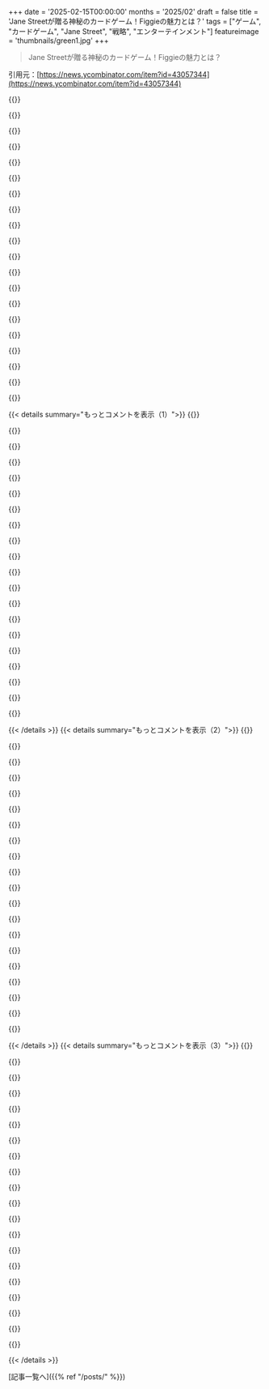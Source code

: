 +++
date = '2025-02-15T00:00:00'
months = '2025/02'
draft = false
title = 'Jane Streetが贈る神秘のカードゲーム！Figgieの魅力とは？'
tags = ["ゲーム", "カードゲーム", "Jane Street", "戦略", "エンターテインメント"]
featureimage = 'thumbnails/green1.jpg'
+++

> Jane Streetが贈る神秘のカードゲーム！Figgieの魅力とは？

引用元：[https://news.ycombinator.com/item?id=43057344](https://news.ycombinator.com/item?id=43057344)

{{<matomeQuote body="Ross Rheingans-Yooのブログにポーカーの限界とFiggieの優位性についての素晴らしい記事があるよ。<br>しかも彼はMax Chiswickに対する美しい追悼文も書いてて、それについても読んでみて。" userName="lewiscarson" createdAt="2025-02-15T12:58:30" color="#ff5733">}}

{{<matomeQuote body="美しい追悼文だね。作者も故人も知らないけど、読んで彼らのような人に感謝の気持ちが湧いたよ。<br>Wall Stに対する悪感情はよく見るけど、僕はむしろ正直で誠実なトレーダーたちに価値があると思ってる。" userName="noname123" createdAt="2025-02-16T05:07:04" color="#45d325">}}

{{<matomeQuote body="Wall Stの悪はトレーディングの比じゃないと思うよ。<br>戦争起こしたり、利益のために無駄に雇用を切る方がよっぽど悪い。トレーダーたちは自らの動機を隠さないから、彼らの方が正直だと思う。" userName="zusammen" createdAt="2025-02-16T13:51:05" color="#ff5733">}}

{{<matomeQuote body="価格の発見は、がん治療の資金調達を早めるのに役立つから、メモしておくといいよ。" userName="yieldcrv" createdAt="2025-02-16T05:17:17" color="">}}

{{<matomeQuote body="がん治療には資金調達じゃなくて、教育や知識、インスピレーションがもっと重要なんじゃないかな。<br>お金を投げるだけじゃ意味がないし、結局は人やネットワークが必要だよ。" userName="majormajor" createdAt="2025-02-16T06:13:24" color="">}}

{{<matomeQuote body="＞がん治療には教育や知識、インスピレーションがもっと重要なんじゃないかな。<br>資産の流動性が上がれば、多くの人が教育を受けたりインスピレーションを得る機会が増えると思うよ。" userName="yieldcrv" createdAt="2025-02-16T06:42:47" color="">}}

{{<matomeQuote body="両方とも美しいと思う。<br>微生物学やがんゲノム研究はトレーディングみたいな競争で、病気を克服できるなんて思ってないんだ。ただのプレイヤーとして不確実性に挑むだけだと思う。" userName="noname123" createdAt="2025-02-16T07:00:20" color="">}}

{{<matomeQuote body="あの追悼文は芸術だね。彼らの短くも素晴らしい友情が感じられる。" userName="xrd" createdAt="2025-02-15T13:34:08" color="#ff33a1">}}

{{<matomeQuote body="作者が追悼文の中で言及したFiggie記事の撤回について言っておくべきだね。<br>「そう言われると、僕の元の記事はストローマンに対して戦っていたんだと納得せざるを得ない。実際には公平な比較になるようなポーカーをやったことがないから。」" userName="jonahx" createdAt="2025-02-16T02:05:20" color="">}}

{{<matomeQuote body="ポーカーは戦略を理解するのに何千時間もかかるよ。<br>その後に心理学について語れるかもしれない。" userName="charlieyu1" createdAt="2025-02-15T23:13:25" color="">}}

{{<matomeQuote body="何かおすすめの学習素材あったら教えて。" userName="htamas" createdAt="2025-02-16T15:03:13" color="">}}

{{<matomeQuote body="本音を話すのは大切だね。" userName="marksimi" createdAt="2025-02-16T03:21:23" color="">}}

{{<matomeQuote body="マックス・チズウィックのこと、悲しいね。数ヶ月前に彼のユニークな食事法について読んだんだ。彼のポーカーへの貢献が残りますように。" userName="matt_daemon" createdAt="2025-02-15T13:16:46" color="#38d3d3">}}

{{<matomeQuote body="彼の独特な食事法って何だろう？詳しく知りたいから、オススメの記事とかあったら教えて！" userName="pinkmuffinere" createdAt="2025-02-15T18:08:16" color="">}}

{{<matomeQuote body="https://chisness.substack.com/p/automate-the-food" userName="sebg" createdAt="2025-02-15T18:14:01" color="">}}

{{<matomeQuote body="悲しい事件だよね。マックスは栄養最適化について書いていて、過度な最適化が人生を台無しにしたっていう風刺を引用してたんだ。皮肉なことに、旅行中にマラリアで亡くなった。彼はマラリア予防に寄付していたのに。人生って本当にコントロールできないものだ。" userName="oidar" createdAt="2025-02-15T19:35:42" color="#ff5733">}}

{{<matomeQuote body="彼はサティアか、それとも陰謀論者だったのかな？記事の冒頭から“植物油の浸透”なんて話が出てきて、目が点になっちゃった。もっと読めなかったよ。" userName="lovich" createdAt="2025-02-15T22:40:29" color="">}}

{{<matomeQuote body="彼は真面目だと思うけど、彼の文章は軽妙でユーモアを交えた過剰な表現があるんだ。でも、彼は植物油に反対していると思う。あまり調べてないから、彼がクレイジーかどうかは判断つかないけど、私たちの中に陰謀的な意見を持ってる人がいないなんてことはないだろう。私はフルーツジュースや牛乳は健康食品じゃないと思ってるし、ソーダに近いと思う。私たちはBig Milkに騙されてる。" userName="pinkmuffinere" createdAt="2025-02-15T22:58:44" color="">}}

{{<matomeQuote body="確かに農業への補助金はあるけど、牛乳やフルーツジュースには栄養素があるから、ソーダと同じにするのは言い過ぎだと思う。" userName="blacksmith_tb" createdAt="2025-02-15T23:26:42" color="">}}

{{<matomeQuote body="ソーダほど悪くはないと思うけど、かなり近いと思う。この動画が最初に私をそう納得させたんだ。久しぶりに見たから細かいことは忘れたかもだけど：<br>https://m.youtube.com/watch?v=hzyFZcuHmeI&pp=ygUWSGVhbHRoY2F..." userName="pinkmuffinere" createdAt="2025-02-16T00:04:52" color="">}}

{{< details summary="もっとコメントを表示（1）">}}
{{<matomeQuote body="植物油が伝統的な調理油や脂肪源より健康に良くないと思うには陰謀論的思考は必要ないよ。それは確かに現実的だし、安価に生産されて食品に使われると利益が増えるから、「植物油の浸透」というのは事実。" userName="billyjmc" createdAt="2025-02-16T04:40:11" color="">}}

{{<matomeQuote body="それは陰謀論的な思考が必要だよ。特に最近始まったものだし、Covidの1、2年前から現れていると思う。" userName="lovich" createdAt="2025-02-16T05:51:35" color="">}}

{{<matomeQuote body="そんなに自信満々に、何で植物油がオリーブオイルより悪くないって確信できるの？" userName="andriesm" createdAt="2025-02-16T07:03:10" color="#45d325">}}

{{<matomeQuote body="自信満々というより、目に見えない地球の周りのティーポットがないって同じような自信だよ。植物油についての騒ぎはここ5、6年前に現れて、科学的根拠はほとんどなくて、Flat Eartherや気候変動否定者みたいな連中のレベルなんだ。今や、君たちのせいで、私がその存在を信じるための証拠を提供しなきゃいけない状況になってる。Big Pharmaみたいなトロープも含まれてるし、今や陰謀論になってる。" userName="lovich" createdAt="2025-02-16T07:39:57" color="#ff5c5c">}}

{{<matomeQuote body="食品業界において不健康なものを作って証拠を隠す歴史は長いけど、ここでも同じことしてるかもしれないね。シードオイルに関しては初めて聞いたけど、健康に関する証拠が抑えられているっていうのは信じられる。食品に対する欺瞞の歴史を考えると、どっちの方向でも証拠を求めるのはおかしくないよね。" userName="pinkmuffinere" createdAt="2025-02-16T09:20:02" color="">}}

{{<matomeQuote body="シードオイルの支持者は新しい物質が健康かどうかの証拠を求めてないよ。種を潰してオイルを取ることは昔からあったことだけど、シードオイルには有害な特性があるって説明できる。証拠がないのに主張するのは薄っぺらい論理だから、そんなのに乗っかる人は好きにすればいい。" userName="lovich" createdAt="2025-02-17T13:03:50" color="">}}

{{<matomeQuote body="“証拠を求めることが間違いだとは思わない”って意見は、ラッセルのティーポットの論点を示してるね。何かの正当性を議論するには、そのための証拠が必要だよ。証拠なしでどうにか主張するのは簡単だけど、無意味なんだよ。" userName="Intermernet" createdAt="2025-02-16T11:04:06" color="#785bff">}}

{{<matomeQuote body="すごい内容がある二人の追悼文を読んで、リンクも見つけたよ。素晴らしいコンテンツだけど広まってないね。<br>https://aipokertutorial.com/<br>https://poker.camp/aipcs24/1kuhn_reading.html" userName="czhu12" createdAt="2025-02-15T23:54:20" color="">}}

{{<matomeQuote body="スカルみたいな純粋なブラフゲームが好きだね。ポットオッズはあっても、あまり考えなくてもいいし。" userName="aqueueaqueue" createdAt="2025-02-15T23:45:06" color="">}}

{{<matomeQuote body="Jane Streetの内部はどんどん汚くなってきてるね。MITやHarvard時代から知ってる人間には驚きはないけど、彼らはリーダーシップスキルを見せるために学生クラブを運営しつつ、実際には使命や福利には興味なかったりする。特にEffective Altruismを掲げる連中が似たような連中としか付き合わないのも面白い。" userName="FilosofumRex" createdAt="2025-02-16T12:17:40" color="">}}

{{<matomeQuote body="このゲームを楽しんでるよ。基本戦略としては、明らかに偏ったカードを持ってる場合、その共通のスーツが目標のスーツだと想定してそのカードを買う。分布が均等なら、そのラウンドはとばして基準コストを取り戻そうとする。トレードに基づいて信念を更新するのが難しいところだね。" userName="AttakBanana" createdAt="2025-02-15T14:57:45" color="">}}

{{<matomeQuote body="別の playing の方法としては、目標のスーツを考えずに単に安く買って高く売るだね。このスタイルの報酬は目標スーツを正しく特定するのよりは高くないけど、それなりに成功するよ。マーケットメイキングに似ていて、市場がどう動いても少しずつ儲ける感じかな。" userName="kccqzy" createdAt="2025-02-15T23:45:31" color="">}}

{{<matomeQuote body="うん、それがポイント #2で言いたかったことだよ。" userName="AttakBanana" createdAt="2025-02-16T04:55:58" color="">}}

{{<matomeQuote body="良い戦略としては、スタートハンドに基づいてカードの価値を見積もることだね。確率を考慮して目標スーツを予測する。そのためには組み合わせをある程度暗記する必要があるけど、真剣にゲームをするならやる価値はあるよ。" userName="EvgeniyZh" createdAt="2025-02-15T20:44:24" color="#785bff">}}

{{<matomeQuote body="ほぼ正確に私が言いたかったことだよ。" userName="AttakBanana" createdAt="2025-02-16T05:00:04" color="">}}

{{<matomeQuote body="初めてトレーディングの仕事を得た時のことを思い出すな。候補者全員がメンタルアリ脈をやってる中、トレーディングゲームで商品を交換してセットを集めるっていうのがあったんだ。すごく良い手札が来て、あとは数人が必要なカードを渡すのを待つだけだった。" userName="lordnacho" createdAt="2025-02-15T15:23:57" color="">}}

{{<matomeQuote body="でも、私たちがやらなきゃいけなかったのは、商品を手に入れるために他の候補者とカードを交換するトレーディングゲームだったんだ。まるで子供たちが大騒ぎしてるみたいに、何を交換したいか叫び合ってた。これってPitだよね？Aaron Brownの本で読んだことがある。やってみたかった！" userName="kqr" createdAt="2025-02-15T17:27:27" color="#785bff">}}

{{<matomeQuote body="そうそう、そんな感じ。複雑な説明をする時間がなかったから、基本的に「1回ずつカードを交換して、セットが揃ったら教えて」って感じだったよ。" userName="lordnacho" createdAt="2025-02-15T19:20:04" color="">}}

{{<matomeQuote body="アプリをダウンロードしてみた。面白いね、他のプレイヤーとゲームに参加できるみたい？「4スタート」と「12アクティブ」のタブがあるけど、クリックしても何も起こらなかった。ただ、Jane Streetからのリクルーティングメッセージが下にあるのがちょっと驚き。こんなの初めて見た。でも、全体的にデザインが悪いアプリだと思う。React Nativeっていうのがログを見ると分かるけど、これってJane Streetの誰かのサイドプロジェクトだと感じる。頑張ったんだね。" userName="xrd" createdAt="2025-02-15T13:02:05" color="">}}

{{<matomeQuote body="面白いね、モバイルとウェブの両方で私には普通に動いてる。バグはあるかもしれないけど、私がプレイしたゲームの中では問題なかった。ただ、ライブでの入札の方がもっと良い体験かな。でも、こういった企業にとってこれは一般的なリクルーティングツールだよ。ただ、Jane Streetはそれに関しては異色だと思うけど。" userName="infecto" createdAt="2025-02-15T18:16:38" color="#785bff">}}


{{< /details >}}
{{< details summary="もっとコメントを表示（2）">}}
{{<matomeQuote body="スクリーンショット見た感じ、これってWebゲームにもできたんじゃないかな。" userName="pjmlp" createdAt="2025-02-15T17:57:48" color="">}}

{{<matomeQuote body="Webゲームって何？私はブラウザでプレイしたけど。" userName="infecto" createdAt="2025-02-15T18:14:59" color="">}}

{{<matomeQuote body="Jane StreetはOCamlが得意だから、React Nativeアプリをリリースするのには寛容になれる気がする。RNは入りやすいけど、魅力を感じる反面、ポリッシュされたアプリを作るのはすごく難しい。" userName="_fat_santa" createdAt="2025-02-15T15:12:54" color="">}}

{{<matomeQuote body="RNは経験豊富なJS開発者でもまともに動かない。何かがおかしいんだ。2週間前にExpoアプリを作ろうとしたけど、デフォルトのテンプレートがAndroidではビルドできなかった。GitHubに既知の問題があるよ。全てが手作業でつながれている感じ。Flutterは本来RNがあるべき姿だったのに、Googleは全然気にしてないみたい。" userName="999900000999" createdAt="2025-02-15T16:07:25" color="">}}

{{<matomeQuote body="React Nativeは使いたくなるけど、いろいろ間違った方法で賢いんだ。わけがわからないコード変換から古いデザインと新しいデザインの不完全な移行まで、人気はあるけど。多くの開発者が不具合やトラブルを自分のせいだと思うように仕向けられている気がする。" userName="HelloNurse" createdAt="2025-02-15T17:37:47" color="#ff5c5c">}}

{{<matomeQuote body="RNについては同意だけど、Flutterについては違う。最近、aiderを使ってゼロから新しいFlutterアプリを作ったけど、Googleログインもあって、別の画面にはWebViewもあるし、見た目も素晴らしくてパフォーマンスもいい。aiderセッションからAndroidデバイスにデプロイするのも問題なかった。" userName="xrd" createdAt="2025-02-15T16:48:17" color="#38d3d3">}}

{{<matomeQuote body="https://techcrunch.com/2024/05/01/google-lays-off-staff-from... Googleは去年Flutterチームのスタッフを大幅に削減した。素晴らしいフレームワークだけど、あまり未来は期待できないかも。" userName="999900000999" createdAt="2025-02-15T17:12:53" color="">}}

{{<matomeQuote body="過去に使ったことがあるって聞いて嬉しいよ。自分はRNと通常のAndroidをJavaとKotlinでしかやったことないけど、あなたのコメントは的確だね。ありがとう。" userName="xrd" createdAt="2025-02-15T18:28:06" color="">}}

{{<matomeQuote body="このゲームはお金がかからずに一回限りでやるには向いてない気がする。どうやって勝つの、最終的に一番お金持ってるやつが勝ち？それだとゲームの進め方が大きく変わるしね。ポーカーはトーナメント方式で解決してるけど、Figgieはどうなのか分からない。" userName="dmurray" createdAt="2025-02-15T13:09:21" color="#785bff">}}

{{<matomeQuote body="Jane Streetでは、内部でお金を賭けてプレイしていると思う。" userName="philipwhiuk" createdAt="2025-02-15T13:31:09" color="">}}

{{<matomeQuote body="Jane Streetなんだから、２人がこのゲームを１万ドルでやっていないとはとても思えない。" userName="pclmulqdq" createdAt="2025-02-15T13:30:56" color="">}}

{{<matomeQuote body="Liars PokerのJane Street流だね。" userName="philipwhiuk" createdAt="2025-02-15T13:37:12" color="">}}

{{<matomeQuote body="Figgieはたくさんハンドをやるか、トーナメントを開かないと本当に意味がない。面白いけど、やっぱり対面でやりたいな。" userName="thehappyfellow" createdAt="2025-02-15T14:11:28" color="">}}

{{<matomeQuote body="対面でどうやってプレイするの？カードはどこかで販売してるの？" userName="LPisGood" createdAt="2025-02-15T19:40:46" color="">}}

{{<matomeQuote body="普通のデッキで大丈夫、準備する必要があるけど大したことじゃないよ。" userName="thehappyfellow" createdAt="2025-02-15T20:48:15" color="">}}

{{<matomeQuote body="それは結構大変だと思う。事前に同じデッキをいっぱい用意するか、複雑な選出方法を考えないといけないよ。" userName="LPisGood" createdAt="2025-02-15T21:00:17" color="">}}

{{<matomeQuote body="難しくないと思うよ。ラウンド終了後にプレイヤーはカードをスートごとに4つの山に裏返して置く。各スートを12枚に補充して、１人が下に持って行ってからランダムに配る。ディーラーがさらにランダム化しから人数分のカードを捨ててシャッフルする。すぐにはできないけど、みんなが理解すればそんなに時間はかからないよ。" userName="AngryData" createdAt="2025-02-17T00:07:32" color="#45d325">}}

{{<matomeQuote body="毎ラウンドでディーラーを交代して休ませるだけでいいよ。" userName="programjames" createdAt="2025-02-15T23:25:27" color="">}}

{{<matomeQuote body="最初は普通のデッキでプレイされていたと思うけど、スクリーンショットにはスートだけの特別なデッキが映っているね。これでゲームプレイに影響はあるかな。普通のスートなら、何回かトレードすると同じカードがいくつあるか分かるかも。でもあまりトレードがないなら影響はないかも。記憶力が必要になるけど、JSはそれを重点に置いてない気がする。" userName="dmurray" createdAt="2025-02-16T12:22:02" color="">}}

{{<matomeQuote body="ポーカーのシングルハンドで賭けなしは全然意味がないよね。色んなポーカーのバリエーションがあるし、例えば５カードドローとかシングルハンドでやるのは賭けなしでも意味があると思う。" userName="dfxm12" createdAt="2025-02-15T14:08:45" color="">}}


{{< /details >}}
{{< details summary="もっとコメントを表示（3）">}}
{{<matomeQuote body="確かにそうだけど、あんまり楽しくないよね。連続したハンドでどれだけ投資するかを決めることで、戦略がランダム性をコントロールできるから。シングルハンドの５カードドローは、カードの置き換えについてのひとつの決定で、シャッフル次第だし、前の人が何枚カードを要求したかという戦略だけが重要。" userName="JoshTriplett" createdAt="2025-02-15T16:21:44" color="#785bff">}}

{{<matomeQuote body="ゲームを選ぶのが変だと思う。ボタン一つでライブゲームに飛び込むか、事前にボット相手に練習させてほしい。後、ユーザー名が取られてるって通知が分かりづらかったから、アプリが動かないと思ってスクロールするまで気付かなかった。" userName="nsarafa" createdAt="2025-02-15T14:35:17" color="">}}

{{<matomeQuote body="その理由は、いつも同じタイミングでプレイヤーが少ないから、ライブマッチングが埋まらないんだと思うよ。" userName="programjames" createdAt="2025-02-15T20:32:17" color="">}}

{{<matomeQuote body="実際にカードを使った対面プレイでは、ルールはそのままで、例えば以下のようにしたらいいかも。<br>・2人につき1デッキからスタートで、デッキを一緒にシャッフル。<br>・各プレイヤーに10枚配って、常に50チップをアンテで置く。<br>・ラウンドの終わりに共通スートを決めるのは、最も多いスート。タッグがあれば残りのデッキからめくって決める。" userName="lavelganzu" createdAt="2025-02-17T19:56:26" color="">}}

{{<matomeQuote body="これめっちゃ良いね。実際のカードでプレイしたいけど、スートの不均一さがパーティーゲームとしては難しい。10人分のデッキを準備するのが必要だと思うけど、1時間に10デッキあったらどうだろう。均等にするには12デッキ必要だけど、それだと後のラウンドで何が来るかに情報が多いよね。デッキのソーター作ってもらうこと考えたけど。" userName="vessenes" createdAt="2025-02-15T12:48:30" color="#ff5733">}}

{{<matomeQuote body="フルデッキをシャッフルしてから12枚めくるってのはどう？<br>多分、株式市場をよくシミュレートするよ。デッキの上が偏ってる場合、誰かが完全にやられちゃうから。それをお金のためにはプレイしたくないけど、フェイクマネーでのプレイならいいかも。" userName="linsomniac" createdAt="2025-02-15T21:06:16" color="">}}

{{<matomeQuote body="デッキをスートごとに4つのスタックに分けて、誰かが裏向きでカードを取り除く。そしたら、それをまたシャッフルしてデッキに戻す。" userName="notpushkin" createdAt="2025-02-15T12:52:01" color="">}}

{{<matomeQuote body="同意。半分のプレイヤーがスタックの位置を見て、半分が取り除いて並べ替えるのがいいかも。覗き見したくなるインセンティブが大きいけどね。" userName="vessenes" createdAt="2025-02-15T12:57:51" color="">}}

{{<matomeQuote body="ディプロマシーの感じがして、もしイカサマが成功したらそれもアリなゲームだよ。インサイダー取引みたいなもんだし、モノポリーでバンカーやって小手先の技を使う感じ？レジェルデマインって感じかな。" userName="The_Blade" createdAt="2025-02-15T17:13:05" color="">}}

{{<matomeQuote body="俺もカードでプレイしたいな。2人でカードを整えるだけなら簡単だし。プレイヤー1が4つの山を並べて、プレイヤー2がランダムで8/12のマーカーを置いたら、山をシャッフルして情報が入らないようにする。ただ、リアルカードでのトレードのやり方の構造を考えるのが難しい。" userName="godsmokescrack" createdAt="2025-02-16T00:58:56" color="">}}

{{<matomeQuote body="1. 各スートから最低4枚のカードを集める<br>2. 4つの異なるスートの繰り返しパターンに並べ替える（例：♥♦♣♠♥♦♣♠...）<br>3. デッキをカットして、上の部分を下に入れる<br>4. トップから数え、次のカードを取り除く：1枚目、5枚目、9枚目、13枚目、2枚目、6枚目、3枚目、7枚目…または、3枚取って1枚飛ばすを繰り返す。これらのグループは同じスートになるはずだから、フィギーの分配になるよ。" userName="humodz" createdAt="2025-02-15T23:27:00" color="#38d3d3">}}

{{<matomeQuote body="自分が考えた方法よりもずっと賢い解決法だね。二人で4つのスートをランダムに組み合わせるアイディアもいいな。でも、どちらの方法でもいいかも。スピードを重視するなら、プレイヤーにスートで並べてもらうか、4スートのパターンで並べてもらった方がいいかも。" userName="AngryData" createdAt="2025-02-17T00:11:57" color="#785bff">}}

{{<matomeQuote body="ゲームを短時間に何度もやることを考えると、こんな面倒なやり方は最悪だな。" userName="xboxnolifes" createdAt="2025-02-15T23:40:00" color="">}}

{{<matomeQuote body="カードを山に分けて、みんなでその山をシャッフルすれば？" userName="tangjurine" createdAt="2025-02-16T01:30:54" color="">}}

{{<matomeQuote body="でも、一人でやる方法を知りたかったんだ。" userName="humodz" createdAt="2025-02-16T06:22:35" color="">}}

{{<matomeQuote body="1人目が部屋に入ってデッキを作り、箱に入れて出ていく。2人目が箱をシャッフルして出ていく。1人目が戻って箱を選ぶ。" userName="philipwhiuk" createdAt="2025-02-15T13:39:58" color="">}}

{{<matomeQuote body="1人目が全く同じデッキを作っただけだね。2人目が1人目の初期のやり方をチェックできるかも。でも、2人目が全てのデッキを自分のものに交換する可能性もある。" userName="lightbendover" createdAt="2025-02-15T14:40:55" color="">}}

{{<matomeQuote body="1人目が各可能性を1つずつ作って、どのカードをどの山に入れるかを決めるだけさ。" userName="philipwhiuk" createdAt="2025-02-15T22:36:08" color="">}}

{{<matomeQuote body="全く同じ標準デッキを作り、同じ色の箱を混ぜたらどう？" userName="liveoneggs" createdAt="2025-02-15T14:14:08" color="">}}

{{<matomeQuote body="これ見たけど、ゲームがまだよくわからない。スピード重視が好きじゃないな。人間は早い金融判断をするべきじゃないよ。ゲームで上達はするけど、成功するためにすぐに判断する必要はないと思う。" userName="jjallen" createdAt="2025-02-15T23:54:05" color="#45d325">}}


{{< /details >}}


[記事一覧へ]({{% ref "/posts/" %}})
